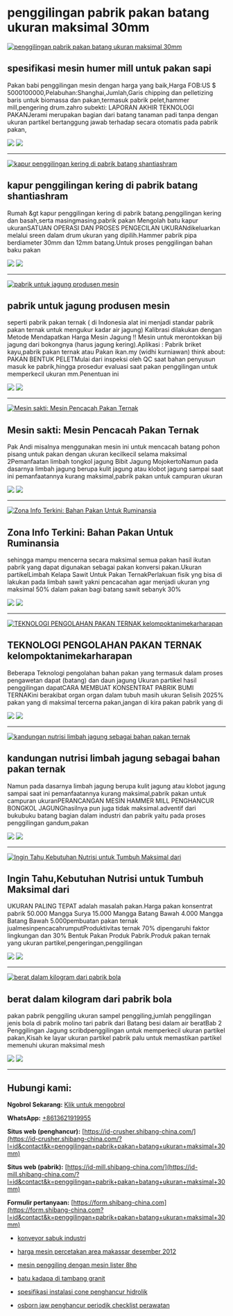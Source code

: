 # penggilingan pabrik pakan batang ukuran maksimal 30mm

<a href="https://swt.shibang-china.com/?l=id&img&k=penggilingan+pabrik+pakan+batang+ukuran+maksimal+30mm" target="_blank">![penggilingan pabrik pakan batang ukuran maksimal 30mm](http://static.shibang-china.com/all-800x300/973.jpg)</a>

## spesifikasi mesin humer mill untuk pakan sapi
Pakan babi penggilingan mesin dengan harga yang baik,Harga FOB:US $ 5000100000,Pelabuhan:Shanghai,Jumlah,Garis chipping dan pelletizing baris untuk biomassa dan pakan,termasuk pabrik pelet,hammer mill,pengering drum.zahro subekti: LAPORAN AKHIR TEKNOLOGI PAKANJerami merupakan bagian dari batang tanaman padi tanpa dengan ukuran partikel bertanggung jawab terhadap secara otomatis pada pabrik pakan,


<a href="https://whatsapp.shibangsoft.com/WhatsApp.php" target="_blank" title="WhatsApp">![](http://static.shibang-china.com/icon/whatsapp.png)</a> <a href="https://swt.shibang-china.com/?l=id&icon&k=penggilingan+pabrik+pakan+batang+ukuran+maksimal+30mm" target="_blank">![](http://static.shibang-china.com/icon/chat-id.png)</a>

---

<a href="https://swt.shibang-china.com/?l=id&img&k=penggilingan+pabrik+pakan+batang+ukuran+maksimal+30mm" target="_blank">![kapur penggilingan kering di pabrik batang shantiashram](http://static.shibang-china.com/all-800x300/778.jpg)</a>

## kapur penggilingan kering di pabrik batang shantiashram
Rumah &gt kapur penggilingan kering di pabrik batang.penggilingan kering dan basah,serta masingmasing.pabrik pakan Mengolah batu kapur ukuranSATUAN OPERASI DAN PROSES PENGECILAN UKURANdikeluarkan melalui sreen dalam drum ukuran yang dipilih.Hammer pabrik pipa berdiameter 30mm dan 12mm batang.Untuk proses penggilingan bahan baku pakan


<a href="https://whatsapp.shibangsoft.com/WhatsApp.php" target="_blank" title="WhatsApp">![](http://static.shibang-china.com/icon/whatsapp.png)</a> <a href="https://swt.shibang-china.com/?l=id&icon&k=penggilingan+pabrik+pakan+batang+ukuran+maksimal+30mm" target="_blank">![](http://static.shibang-china.com/icon/chat-id.png)</a>

---

<a href="https://swt.shibang-china.com/?l=id&img&k=penggilingan+pabrik+pakan+batang+ukuran+maksimal+30mm" target="_blank">![pabrik untuk jagung produsen mesin](http://static.shibang-china.com/all-800x300/229.jpg)</a>

## pabrik untuk jagung produsen mesin
seperti pabrik pakan ternak ( di Indonesia alat ini menjadi standar pabrik pakan ternak untuk mengukur kadar air jagung) Kalibrasi dilakukan dengan Metode Mendapatkan Harga Mesin Jagung !! Mesin untuk merontokkan biji jagung dari bokongnya (harus jagung kering).Aplikasi : Pabrik briket kayu,pabrik pakan ternak atau Pakan ikan.my (widhi kurniawan) think about: PAKAN BENTUK PELETMulai dari inspeksi oleh QC saat bahan penyusun masuk ke pabrik,hingga prosedur evaluasi saat pakan penggilingan untuk memperkecil ukuran mm.Penentuan ini


<a href="https://whatsapp.shibangsoft.com/WhatsApp.php" target="_blank" title="WhatsApp">![](http://static.shibang-china.com/icon/whatsapp.png)</a> <a href="https://swt.shibang-china.com/?l=id&icon&k=penggilingan+pabrik+pakan+batang+ukuran+maksimal+30mm" target="_blank">![](http://static.shibang-china.com/icon/chat-id.png)</a>

---

<a href="https://swt.shibang-china.com/?l=id&img&k=penggilingan+pabrik+pakan+batang+ukuran+maksimal+30mm" target="_blank">![Mesin sakti: Mesin Pencacah Pakan Ternak](http://static.shibang-china.com/all-800x300/1456.jpg)</a>

## Mesin sakti: Mesin Pencacah Pakan Ternak
Pak Andi misalnya menggunakan mesin ini untuk mencacah batang pohon pisang untuk pakan dengan ukuran kecilkecil selama maksimal 2Pemanfaatan limbah tongkol jagung Bibit Jagung MojokertoNamun pada dasarnya limbah jagung berupa kulit jagung atau klobot jagung sampai saat ini pemanfaatannya kurang maksimal,pabrik pakan untuk campuran ukuran


<a href="https://whatsapp.shibangsoft.com/WhatsApp.php" target="_blank" title="WhatsApp">![](http://static.shibang-china.com/icon/whatsapp.png)</a> <a href="https://swt.shibang-china.com/?l=id&icon&k=penggilingan+pabrik+pakan+batang+ukuran+maksimal+30mm" target="_blank">![](http://static.shibang-china.com/icon/chat-id.png)</a>

---

<a href="https://swt.shibang-china.com/?l=id&img&k=penggilingan+pabrik+pakan+batang+ukuran+maksimal+30mm" target="_blank">![Zona Info Terkini: Bahan Pakan Untuk Ruminansia](http://static.shibang-china.com/all-800x300/1368.jpg)</a>

## Zona Info Terkini: Bahan Pakan Untuk Ruminansia
sehingga mampu mencerna secara maksimal semua pakan hasil ikutan pabrik yang dapat digunakan sebagai pakan konversi pakan.Ukuran partikelLimbah Kelapa Sawit Untuk Pakan TernakPerlakuan fisik yng bisa di lakukan pada limbah sawit yakni pencacahan agar menjadi ukuran yng maksimal 50% dalam pakan bagi batang sawit sebanyk 30%


<a href="https://whatsapp.shibangsoft.com/WhatsApp.php" target="_blank" title="WhatsApp">![](http://static.shibang-china.com/icon/whatsapp.png)</a> <a href="https://swt.shibang-china.com/?l=id&icon&k=penggilingan+pabrik+pakan+batang+ukuran+maksimal+30mm" target="_blank">![](http://static.shibang-china.com/icon/chat-id.png)</a>

---

<a href="https://swt.shibang-china.com/?l=id&img&k=penggilingan+pabrik+pakan+batang+ukuran+maksimal+30mm" target="_blank">![TEKNOLOGI PENGOLAHAN PAKAN TERNAK kelompoktanimekarharapan](http://static.shibang-china.com/all-800x300/842.jpg)</a>

## TEKNOLOGI PENGOLAHAN PAKAN TERNAK kelompoktanimekarharapan
Beberapa Teknologi pengolahan bahan pakan yang termasuk dalam proses pengawetan dapat (batang) dan daun jagung Ukuran partikel hasil penggilingan dapatCARA MEMBUAT KONSENTRAT PABRIK BUMI TERNAKini berakibat organ organ dalam tubuh masih ukuran Selisih 2025% pakan yang di maksimal tercerna pakan,jangan di kira pakan pabrik yang di


<a href="https://whatsapp.shibangsoft.com/WhatsApp.php" target="_blank" title="WhatsApp">![](http://static.shibang-china.com/icon/whatsapp.png)</a> <a href="https://swt.shibang-china.com/?l=id&icon&k=penggilingan+pabrik+pakan+batang+ukuran+maksimal+30mm" target="_blank">![](http://static.shibang-china.com/icon/chat-id.png)</a>

---

<a href="https://swt.shibang-china.com/?l=id&img&k=penggilingan+pabrik+pakan+batang+ukuran+maksimal+30mm" target="_blank">![kandungan nutrisi limbah jagung sebagai bahan pakan ternak](http://static.shibang-china.com/all-800x300/219.jpg)</a>

## kandungan nutrisi limbah jagung sebagai bahan pakan ternak
Namun pada dasarnya limbah jagung berupa kulit jagung atau klobot jagung sampai saat ini pemanfaatannya kurang maksimal,pabrik pakan untuk campuran ukuranPERANCANGAN MESIN HAMMER MILL PENGHANCUR BONGKOL JAGUNGhasilnya pun juga tidak maksimal.adventif dari bukubuku batang bagian dalam industri dan pabrik yaitu pada proses penggilingan gandum,pakan


<a href="https://whatsapp.shibangsoft.com/WhatsApp.php" target="_blank" title="WhatsApp">![](http://static.shibang-china.com/icon/whatsapp.png)</a> <a href="https://swt.shibang-china.com/?l=id&icon&k=penggilingan+pabrik+pakan+batang+ukuran+maksimal+30mm" target="_blank">![](http://static.shibang-china.com/icon/chat-id.png)</a>

---

<a href="https://swt.shibang-china.com/?l=id&img&k=penggilingan+pabrik+pakan+batang+ukuran+maksimal+30mm" target="_blank">![Ingin Tahu,Kebutuhan Nutrisi untuk Tumbuh Maksimal dari](http://static.shibang-china.com/all-800x300/788.jpg)</a>

## Ingin Tahu,Kebutuhan Nutrisi untuk Tumbuh Maksimal dari
UKURAN PALING TEPAT adalah masalah pakan.Harga pakan konsentrat pabrik 50.000 Mangga Surya 15.000 Mangga Batang Bawah 4.000 Mangga Batang Bawah 5.000pembuatan pakan ternak jualmesinpencacahrumputProduktivitas ternak 70% dipengaruhi faktor lingkungan dan 30% Bentuk Pakan Produk Pabrik.Produk pakan ternak yang ukuran partikel,pengeringan,penggilingan


<a href="https://whatsapp.shibangsoft.com/WhatsApp.php" target="_blank" title="WhatsApp">![](http://static.shibang-china.com/icon/whatsapp.png)</a> <a href="https://swt.shibang-china.com/?l=id&icon&k=penggilingan+pabrik+pakan+batang+ukuran+maksimal+30mm" target="_blank">![](http://static.shibang-china.com/icon/chat-id.png)</a>

---

<a href="https://swt.shibang-china.com/?l=id&img&k=penggilingan+pabrik+pakan+batang+ukuran+maksimal+30mm" target="_blank">![berat dalam kilogram dari pabrik bola](http://static.shibang-china.com/all-800x300/1529.jpg)</a>

## berat dalam kilogram dari pabrik bola
pakan pabrik penggiling ukuran sampel penggiling,jumlah penggilingan jenis bola di pabrik molino tari pabrik dari Batang besi dalam air beratBab 2 Penggilingan Jagung scribdpenggilingan untuk memperkecil ukuran partikel pakan,Kisah ke layar ukuran partikel pabrik palu untuk memastikan partikel memenuhi ukuran maksimal mesh


<a href="https://whatsapp.shibangsoft.com/WhatsApp.php" target="_blank" title="WhatsApp">![](http://static.shibang-china.com/icon/whatsapp.png)</a> <a href="https://swt.shibang-china.com/?l=id&icon&k=penggilingan+pabrik+pakan+batang+ukuran+maksimal+30mm" target="_blank">![](http://static.shibang-china.com/icon/chat-id.png)</a>

---
## Hubungi kami:

**Ngobrol Sekarang:** [Klik untuk mengobrol](https://swt.shibang-china.com?l=id&contact&k=penggilingan+pabrik+pakan+batang+ukuran+maksimal+30mm)

**WhatsApp:**  [+8613621919955](https://whatsapp.shibangsoft.com/WhatsApp.php)

**Situs web (penghancur):** [https://id-crusher.shibang-china.com/](https://id-crusher.shibang-china.com/?l=id&contact&k=penggilingan+pabrik+pakan+batang+ukuran+maksimal+30mm)

**Situs web (pabrik):** [https://id-mill.shibang-china.com/](https://id-mill.shibang-china.com/?l=id&contact&k=penggilingan+pabrik+pakan+batang+ukuran+maksimal+30mm)

**Formulir pertanyaan:** [https://form.shibang-china.com](https://form.shibang-china.com?l=id&contact&k=penggilingan+pabrik+pakan+batang+ukuran+maksimal+30mm)

* [konveyor sabuk industri](../34/konveyor%20sabuk%20industri.md)

* [harga mesin percetakan area makassar desember 2012](../39/harga%20mesin%20percetakan%20area%20makassar%20desember%202012.md)

* [mesin penggiling dengan mesin lister 8hp](../33/mesin%20penggiling%20dengan%20mesin%20lister%208hp.md)

* [batu kadapa di tambang granit](../33/batu%20kadapa%20di%20tambang%20granit.md)

* [spesifikasi instalasi cone penghancur hidrolik](../36/spesifikasi%20instalasi%20cone%20penghancur%20hidrolik.md)

* [osborn jaw penghancur periodik checklist perawatan](../35/osborn%20jaw%20penghancur%20periodik%20checklist%20perawatan.md)